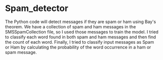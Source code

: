 # Spam_detector
The Python code will detect messages if they are spam or ham using Bay's theorem. We have a collection of spam and ham messages in the SMSSpamCollection file, so I used those messages to train the model. I tried to classify each word found in both spam and ham messages and then find the count of each word. Finally, I tried to classify input messages as Spam or Ham by calculating the probability of the word occurrence in a ham or spam message.
